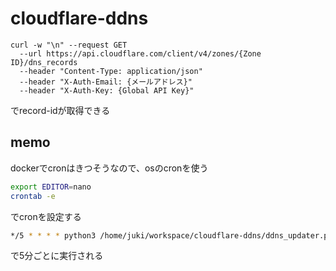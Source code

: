 # cloudflare-ddns

```
curl -w "\n" --request GET 
  --url https://api.cloudflare.com/client/v4/zones/{Zone ID}/dns_records
  --header "Content-Type: application/json" 
  --header "X-Auth-Email: {メールアドレス}"
  --header "X-Auth-Key: {Global API Key}"
```
でrecord-idが取得できる

## memo
dockerでcronはきつそうなので、osのcronを使う
```bash
export EDITOR=nano
crontab -e
```
でcronを設定する
```bash
*/5 * * * * python3 /home/juki/workspace/cloudflare-ddns/ddns_updater.py
```
で5分ごとに実行される
